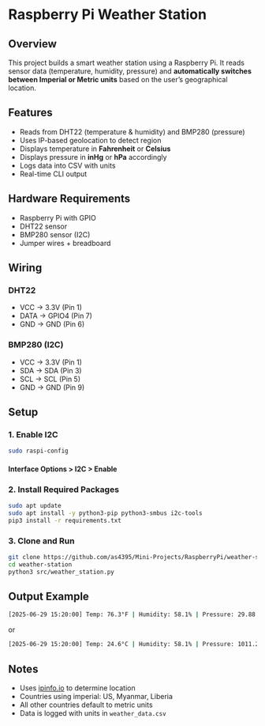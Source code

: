 # Raspberry Pi Weather Station

## Overview
This project builds a smart weather station using a Raspberry Pi. It reads sensor data (temperature, humidity, pressure) and **automatically switches between Imperial or Metric units** based on the user’s geographical location.

## Features
- Reads from DHT22 (temperature & humidity) and BMP280 (pressure)
- Uses IP-based geolocation to detect region
- Displays temperature in **Fahrenheit** or **Celsius**
- Displays pressure in **inHg** or **hPa** accordingly
- Logs data into CSV with units
- Real-time CLI output

## Hardware Requirements
- Raspberry Pi with GPIO
- DHT22 sensor
- BMP280 sensor (I2C)
- Jumper wires + breadboard

## Wiring

### DHT22
- VCC → 3.3V (Pin 1)
- DATA → GPIO4 (Pin 7)
- GND → GND (Pin 6)

### BMP280 (I2C)
- VCC → 3.3V (Pin 1)
- SDA → SDA (Pin 3)
- SCL → SCL (Pin 5)
- GND → GND (Pin 9)

## Setup

### 1. Enable I2C
```bash
sudo raspi-config
```
#### Interface Options > I2C > Enable
### 2. Install Required Packages
```bash
sudo apt update
sudo apt install -y python3-pip python3-smbus i2c-tools
pip3 install -r requirements.txt
```
### 3. Clone and Run
```bash
git clone https://github.com/as4395/Mini-Projects/RaspberryPi/weather-station.git
cd weather-station
python3 src/weather_station.py
```

## Output Example
```bash
[2025-06-29 15:20:00] Temp: 76.3°F | Humidity: 58.1% | Pressure: 29.88 inHg
```
or
```bash
[2025-06-29 15:20:00] Temp: 24.6°C | Humidity: 58.1% | Pressure: 1011.2 hPa
```

## Notes

- Uses [ipinfo.io](`ipinfo.io`)  to determine location
- Countries using imperial: US, Myanmar, Liberia
- All other countries default to metric units
- Data is logged with units in `weather_data.csv`
